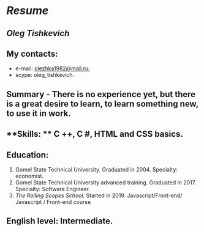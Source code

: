 # **_Resume_** 
## *Oleg Tishkevich* 
## **My contacts:** 
* e-mail: olezhka1982@mail.ru; 
* scype: oleg_tishkevich. 
## **Summary** - There is no experience yet, but there is a great desire to learn, to learn something new, to use it in work.
## **Skills: ** C ++, C #, HTML and CSS basics.
## **Education:** 
1. Gomel State Technical University. 
    Graduated in 2004. 
    Specialty: economist.
1. Gomel State Technical University advanced training. 
    Graduated in 2017. 
    Specialty: Software Engineer.
1. *The Rolling Scopes School.* 
    Started in 2019. 
    Javascript/Front-end/ Javascript / Front-end course 
## English level: Intermediate.

